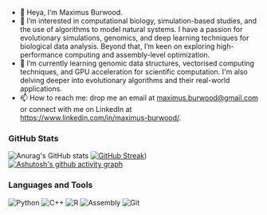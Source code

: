 - 👋 Heya, I’m Maximus Burwood.
- 👀 I’m interested in computational biology, simulation-based studies, and the use of algorithms to model natural systems. I have a passion for evolutionary simulations, genomics, and deep learning techniques for biological data analysis. Beyond that, I’m keen on exploring high-performance computing and assembly-level optimization.
- 🌱 I’m currently learning genomic data structures, vectorised computing techniques, and GPU acceleration for scientific computation. I'm also delving deeper into evolutionary algorithms and their real-world applications.
- 📫 How to reach me: drop me an email at maximus.burwood@gmail.com or connect with me on LinkedIn at https://www.linkedin.com/in/maximus-burwood/.

### GitHub Stats
![Anurag's GitHub stats](https://github-readme-stats.vercel.app/api?username=anuraghazra&show_icons=true&theme=highcontrast)
[![GitHub Streak](https://streak-stats.demolab.com?user=MaximusBurwood&theme=highcontrast)](https://git.io/streak-stats))
[![Ashutosh's github activity graph](https://github-readme-activity-graph.vercel.app/graph?username=MaximusBurwood&bg_color=000000&color=ffffff&line=ffffff&point=ffffff&area=true&hide_border=true)](https://github.com/ashutosh00710/github-readme-activity-graph)

### Languages and Tools
![Python](https://img.shields.io/badge/Python-3776AB?style=for-the-badge&logo=python&logoColor=white)
![C++](https://img.shields.io/badge/C%2B%2B-00599C?style=for-the-badge&logo=cplusplus&logoColor=white)
![R](https://img.shields.io/badge/R-276DC3?style=for-the-badge&logo=r&logoColor=white)
![Assembly](https://img.shields.io/badge/x86%20Assembly-525252?style=for-the-badge&logo=gnu&logoColor=white)
![Git](https://img.shields.io/badge/Git-F05032?style=for-the-badge&logo=git&logoColor=white)

